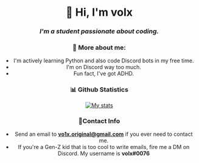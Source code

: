 <h1 align="center">👋 Hi, I'm volx</h1>
<em><b><center><h3 align = "center">I'm a student passionate about coding.<center></h3></b></em>

### 📖 More about me:
- I'm actively learning Python and also code Discord bots in my free time.
- I'm on Discord way too much.
- Fun fact, I've got ADHD.

### 📊 Github Statistics

[![My stats](https://github-readme-stats.vercel.app/api?username=vo1x&show_icons=true&theme=material-palenight)](https://github.com/anuraghazra/github-readme-stats)


### 📢Contact Info

- Send an email to **vo1x.original@gmail.com** if you ever need to contact me. 
- If you're a Gen-Z kid that is too cool to write emails, fire me a DM on Discord. My username is **volx#0076**